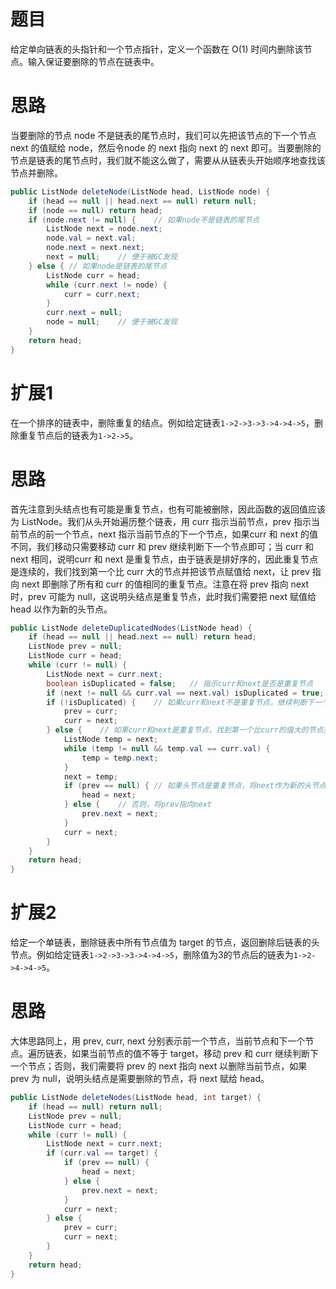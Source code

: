 # 题目

给定单向链表的头指针和一个节点指针，定义一个函数在 O(1) 时间内删除该节点。输入保证要删除的节点在链表中。

# 思路

当要删除的节点 node 不是链表的尾节点时，我们可以先把该节点的下一个节点 next 的值赋给 node，然后令node 的 next 指向 next 的 next 即可。当要删除的节点是链表的尾节点时，我们就不能这么做了，需要从从链表头开始顺序地查找该节点并删除。

```java
public ListNode deleteNode(ListNode head, ListNode node) {
    if (head == null || head.next == null) return null;
    if (node == null) return head;
    if (node.next != null) {	// 如果node不是链表的尾节点
        ListNode next = node.next;
        node.val = next.val;
        node.next = next.next;
        next = null;	// 便于被GC发现
    } else { // 如果node是链表的尾节点
        ListNode curr = head;
        while (curr.next != node) {
            curr = curr.next;
        }
        curr.next = null;
        node = null;	// 便于被GC发现
    }
    return head;
}
```

# 扩展1

在一个排序的链表中，删除重复的结点。例如给定链表`1->2->3->3->4->4->5`，删除重复节点后的链表为`1->2->5`。

# 思路

首先注意到头结点也有可能是重复节点，也有可能被删除，因此函数的返回值应该为 ListNode。我们从头开始遍历整个链表，用 curr 指示当前节点，prev 指示当前节点的前一个节点，next 指示当前节点的下一个节点，如果curr 和 next 的值不同，我们移动只需要移动 curr 和 prev 继续判断下一个节点即可；当 curr 和 next 相同，说明curr 和 next 是重复节点，由于链表是排好序的，因此重复节点是连续的，我们找到第一个比 curr 大的节点并把该节点赋值给 next，让 prev 指向 next 即删除了所有和 curr 的值相同的重复节点。注意在将 prev 指向 next 时，prev 可能为 null，这说明头结点是重复节点，此时我们需要把 next 赋值给 head 以作为新的头节点。

```java
public ListNode deleteDuplicatedNodes(ListNode head) {
    if (head == null || head.next == null) return head;
    ListNode prev = null;
    ListNode curr = head;
    while (curr != null) {
        ListNode next = curr.next;
        boolean isDuplicated = false;	// 指示curr和next是否是重复节点
        if (next != null && curr.val == next.val) isDuplicated = true;
        if (!isDuplicated) {	// 如果curr和next不是重复节点，继续判断下一个节点
            prev = curr;
            curr = next;
        } else {	// 如果curr和next是重复节点，找到第一个比curr的值大的节点并将其赋值给next
            ListNode temp = next;
            while (temp != null && temp.val == curr.val) {
                temp = temp.next;
            }
            next = temp;
            if (prev == null) {	// 如果头节点是重复节点，将next作为新的头节点
                head = next;
            } else {	// 否则，将prev指向next
                prev.next = next;
            }
            curr = next;
        }
    }
    return head;
}
```

# 扩展2

给定一个单链表，删除链表中所有节点值为 target 的节点，返回删除后链表的头节点。例如给定链表`1->2->3->3->4->4->5`，删除值为3的节点后的链表为`1->2->4->4->5`。

# 思路

大体思路同上，用 prev, curr, next 分别表示前一个节点，当前节点和下一个节点。遍历链表，如果当前节点的值不等于 target，移动 prev 和 curr 继续判断下一个节点；否则，我们需要将 prev 的 next 指向 next 以删除当前节点，如果 prev 为 null，说明头结点是需要删除的节点，将 next 赋给 head。

```java
public ListNode deleteNodes(ListNode head, int target) {
    if (head == null) return null;
    ListNode prev = null;
    ListNode curr = head;
    while (curr != null) {
        ListNode next = curr.next;
        if (curr.val == target) {
            if (prev == null) {
                head = next;
            } else {
                prev.next = next;
            }
            curr = next;
        } else {
            prev = curr;
            curr = next;
        }
    }
    return head;
}
```

